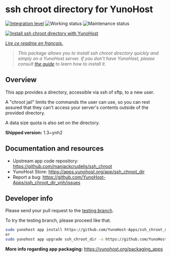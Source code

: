 <!--
N.B.: This README was automatically generated by https://github.com/YunoHost/apps/tree/master/tools/README-generator
It shall NOT be edited by hand.
-->

# ssh chroot directory for YunoHost

[![Integration level](https://dash.yunohost.org/integration/ssh_chroot_dir.svg)](https://dash.yunohost.org/appci/app/ssh_chroot_dir) ![Working status](https://ci-apps.yunohost.org/ci/badges/ssh_chroot_dir.status.svg) ![Maintenance status](https://ci-apps.yunohost.org/ci/badges/ssh_chroot_dir.maintain.svg)

[![Install ssh chroot directory with YunoHost](https://install-app.yunohost.org/install-with-yunohost.svg)](https://install-app.yunohost.org/?app=ssh_chroot_dir)

*[Lire ce readme en français.](./README_fr.md)*

> *This package allows you to install ssh chroot directory quickly and simply on a YunoHost server.
If you don't have YunoHost, please consult [the guide](https://yunohost.org/#/install) to learn how to install it.*

## Overview

This app provides a directory, accessible via ssh of sftp, to a new user.

A "chroot jail" limits the commands the user can use, so you can rest assured that
they can't access your server's contents outside of the provided directory.

A data size quota is also set on the directory.


**Shipped version:** 1.3~ynh2
## Documentation and resources

* Upstream app code repository: <https://github.com/maniackcrudelis/ssh_chroot>
* YunoHost Store: <https://apps.yunohost.org/app/ssh_chroot_dir>
* Report a bug: <https://github.com/YunoHost-Apps/ssh_chroot_dir_ynh/issues>

## Developer info

Please send your pull request to the [testing branch](https://github.com/YunoHost-Apps/ssh_chroot_dir_ynh/tree/testing).

To try the testing branch, please proceed like that.

``` bash
sudo yunohost app install https://github.com/YunoHost-Apps/ssh_chroot_dir_ynh/tree/testing --debug
or
sudo yunohost app upgrade ssh_chroot_dir -u https://github.com/YunoHost-Apps/ssh_chroot_dir_ynh/tree/testing --debug
```

**More info regarding app packaging:** <https://yunohost.org/packaging_apps>
